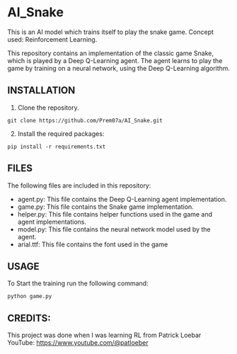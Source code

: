 # AI_Snake
This is an AI model which trains itself to play the snake game. Concept used: Reinforcement Learning.

This repository contains an implementation of the classic game Snake, which is played by a Deep Q-Learning agent. The agent learns to play the game by training on a neural network, using the Deep Q-Learning algorithm.


## INSTALLATION

1. Clone the repository.
```
git clone https://github.com/Prem07a/AI_Snake.git
```
2. Install the required packages:
```
pip install -r requirements.txt
```
## FILES

The following files are included in this repository:
* agent.py: This file contains the Deep Q-Learning agent implementation.
* game.py: This file contains the Snake game implementation.
* helper.py: This file contains helper functions used in the game and agent implementations.
*  model.py: This file contains the neural network model used by the agent.
* arial.ttf: This file contains the font used in the game



## USAGE

To Start the training run the following command:
```
python game.py
```

## CREDITS:

This project was done when I was learning RL from Patrick Loebar <br>
YouTube: https://www.youtube.com/@patloeber

